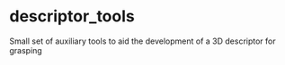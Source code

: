 # descriptor_tools
Small set of auxiliary tools to aid the development of a 3D descriptor for grasping
